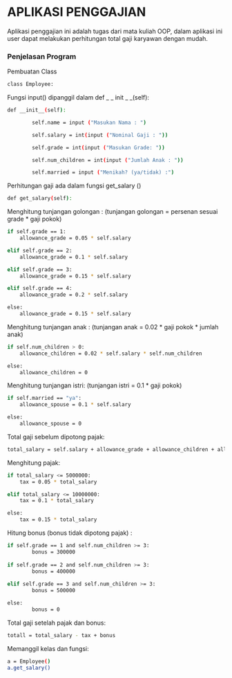 # APLIKASI PENGGAJIAN
Aplikasi penggajian ini adalah tugas dari mata kuliah OOP, dalam aplikasi ini user dapat melakukan perhitungan total gaji karyawan dengan mudah.

### Penjelasan Program
Pembuatan Class
```sh
class Employee:
```
Fungsi input() dipanggil dalam def _ _ init _ _(self):
```sh
def __init__(self):

        self.name = input ("Masukan Nama : ")

        self.salary = int(input ("Nominal Gaji : "))

        self.grade = int(input ("Masukan Grade: "))

        self.num_children = int(input ("Jumlah Anak : "))

        self.married = input ("Menikah? (ya/tidak) :")
```
Perhitungan gaji ada dalam fungsi get_salary ()
```sh
def get_salary(self):
```
Menghitung tunjangan golongan :
(tunjangan golongan = persenan sesuai grade * gaji pokok)
```sh
if self.grade == 1:
    allowance_grade = 0.05 * self.salary

elif self.grade == 2:
    allowance_grade = 0.1 * self.salary

elif self.grade == 3:
    allowance_grade = 0.15 * self.salary

elif self.grade == 4:
    allowance_grade = 0.2 * self.salary

else:
    allowance_grade = 0.15 * self.salary
```
Menghitung tunjangan anak :
(tunjangan anak = 0.02 * gaji pokok * jumlah anak)
```sh
if self.num_children > 0:
    allowance_children = 0.02 * self.salary * self.num_children

else:
    allowance_children = 0
```
Menghitung tunjangan istri:
(tunjangan istri = 0.1 * gaji pokok)
```sh
if self.married == "ya":
    allowance_spouse = 0.1 * self.salary

else:
    allowance_spouse = 0
```
Total gaji sebelum dipotong pajak:
```sh
total_salary = self.salary + allowance_grade + allowance_children + allowance_spouse
```
Menghitung pajak:
```sh
if total_salary <= 5000000:
    tax = 0.05 * total_salary

elif total_salary <= 10000000:
    tax = 0.1 * total_salary

else:
    tax = 0.15 * total_salary
```
Hitung bonus (bonus tidak dipotong pajak) :
```sh
if self.grade == 1 and self.num_children >= 3:
        bonus = 300000
 
if self.grade == 2 and self.num_children >= 3:
        bonus = 400000
        
elif self.grade == 3 and self.num_children >= 3:
        bonus = 500000

else:
        bonus = 0
```
Total gaji setelah pajak dan bonus:
```sh
totall = total_salary - tax + bonus 
```
Memanggil kelas dan fungsi:
```sh
a = Employee()
a.get_salary()
```
